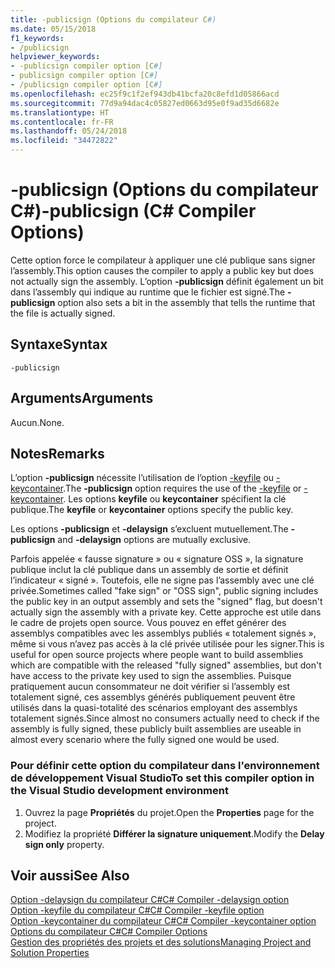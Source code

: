 ```yaml
---
title: -publicsign (Options du compilateur C#)
ms.date: 05/15/2018
f1_keywords:
- /publicsign
helpviewer_keywords:
- -publicsign compiler option [C#]
- publicsign compiler option [C#]
- /publicsign compiler option [C#]
ms.openlocfilehash: ec25f9c1f2ef943db41bcfa20c8efd1d05866acd
ms.sourcegitcommit: 77d9a94dac4c05827ed0663d95e0f9ad35d6682e
ms.translationtype: HT
ms.contentlocale: fr-FR
ms.lasthandoff: 05/24/2018
ms.locfileid: "34472822"
---
```

# <a name="-publicsign-c-compiler-options"></a><span data-ttu-id="d2782-102">-publicsign (Options du compilateur C#)</span><span class="sxs-lookup"><span data-stu-id="d2782-102">-publicsign (C# Compiler Options)</span></span>

<span data-ttu-id="d2782-103">Cette option force le compilateur à appliquer une clé publique sans signer l’assembly.</span><span class="sxs-lookup"><span data-stu-id="d2782-103">This option causes the compiler to apply a public key but does not actually sign the assembly.</span></span> <span data-ttu-id="d2782-104">L’option **-publicsign** définit également un bit dans l’assembly qui indique au runtime que le fichier est signé.</span><span class="sxs-lookup"><span data-stu-id="d2782-104">The **-publicsign** option also sets a bit in the assembly that tells the runtime that the file is actually signed.</span></span>

## <a name="syntax"></a><span data-ttu-id="d2782-105">Syntaxe</span><span class="sxs-lookup"><span data-stu-id="d2782-105">Syntax</span></span>

```console
-publicsign
```

## <a name="arguments"></a><span data-ttu-id="d2782-106">Arguments</span><span class="sxs-lookup"><span data-stu-id="d2782-106">Arguments</span></span>

<span data-ttu-id="d2782-107">Aucun.</span><span class="sxs-lookup"><span data-stu-id="d2782-107">None.</span></span>

## <a name="remarks"></a><span data-ttu-id="d2782-108">Notes</span><span class="sxs-lookup"><span data-stu-id="d2782-108">Remarks</span></span>

<span data-ttu-id="d2782-109">L’option **-publicsign** nécessite l’utilisation de l’option [-keyfile](keyfile-compiler-option.md) ou [-keycontainer](keycontainer-compiler-option.md).</span><span class="sxs-lookup"><span data-stu-id="d2782-109">The **-publicsign** option requires the use of the [-keyfile](keyfile-compiler-option.md) or [-keycontainer](keycontainer-compiler-option.md).</span></span> <span data-ttu-id="d2782-110">Les options **keyfile** ou **keycontainer** spécifient la clé publique.</span><span class="sxs-lookup"><span data-stu-id="d2782-110">The **keyfile** or **keycontainer** options specify the public key.</span></span>

<span data-ttu-id="d2782-111">Les options **-publicsign** et **-delaysign** s’excluent mutuellement.</span><span class="sxs-lookup"><span data-stu-id="d2782-111">The **-publicsign** and **-delaysign** options are mutually exclusive.</span></span>

<span data-ttu-id="d2782-112">Parfois appelée « fausse signature » ou « signature OSS », la signature publique inclut la clé publique dans un assembly de sortie et définit l’indicateur « signé ». Toutefois, elle ne signe pas l’assembly avec une clé privée.</span><span class="sxs-lookup"><span data-stu-id="d2782-112">Sometimes called "fake sign" or "OSS sign", public signing includes the public key in an output assembly and sets the "signed" flag, but doesn't actually sign the assembly with a private key.</span></span> <span data-ttu-id="d2782-113">Cette approche est utile dans le cadre de projets open source. Vous pouvez en effet générer des assemblys compatibles avec les assemblys publiés « totalement signés », même si vous n’avez pas accès à la clé privée utilisée pour les signer.</span><span class="sxs-lookup"><span data-stu-id="d2782-113">This is useful for open source projects where people want to build assemblies which are compatible with the released "fully signed" assemblies, but don't have access to the private key used to sign the assemblies.</span></span> <span data-ttu-id="d2782-114">Puisque pratiquement aucun consommateur ne doit vérifier si l’assembly est totalement signé, ces assemblys générés publiquement peuvent être utilisés dans la quasi-totalité des scénarios employant des assemblys totalement signés.</span><span class="sxs-lookup"><span data-stu-id="d2782-114">Since almost no consumers actually need to check if the assembly is fully signed, these publicly built assemblies are useable in almost every scenario where the fully signed one would be used.</span></span>

### <a name="to-set-this-compiler-option-in-the-visual-studio-development-environment"></a><span data-ttu-id="d2782-115">Pour définir cette option du compilateur dans l'environnement de développement Visual Studio</span><span class="sxs-lookup"><span data-stu-id="d2782-115">To set this compiler option in the Visual Studio development environment</span></span>

1. <span data-ttu-id="d2782-116">Ouvrez la page **Propriétés** du projet.</span><span class="sxs-lookup"><span data-stu-id="d2782-116">Open the **Properties** page for the project.</span></span>
1. <span data-ttu-id="d2782-117">Modifiez la propriété **Différer la signature uniquement**.</span><span class="sxs-lookup"><span data-stu-id="d2782-117">Modify the **Delay sign only** property.</span></span>

## <a name="see-also"></a><span data-ttu-id="d2782-118">Voir aussi</span><span class="sxs-lookup"><span data-stu-id="d2782-118">See Also</span></span>
 [<span data-ttu-id="d2782-119">Option -delaysign du compilateur C#</span><span class="sxs-lookup"><span data-stu-id="d2782-119">C# Compiler -delaysign option</span></span>](delaysign-compiler-option.md)  
 [<span data-ttu-id="d2782-120">Option -keyfile du compilateur C#</span><span class="sxs-lookup"><span data-stu-id="d2782-120">C# Compiler -keyfile option</span></span>](keyfile-compiler-option.md)  
 [<span data-ttu-id="d2782-121">Option -keycontainer du compilateur C#</span><span class="sxs-lookup"><span data-stu-id="d2782-121">C# Compiler -keycontainer option</span></span>](keycontainer-compiler-option.md)  
 [<span data-ttu-id="d2782-122">Options du compilateur C#</span><span class="sxs-lookup"><span data-stu-id="d2782-122">C# Compiler Options</span></span>](index.md)  
 [<span data-ttu-id="d2782-123">Gestion des propriétés des projets et des solutions</span><span class="sxs-lookup"><span data-stu-id="d2782-123">Managing Project and Solution Properties</span></span>](/visualstudio/ide/managing-project-and-solution-properties)
